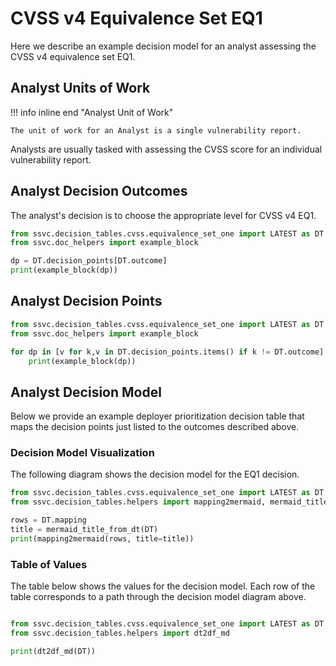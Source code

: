 # CVSS v4 Equivalence Set EQ1

Here we describe an example decision model for an analyst assessing the CVSS v4
equivalence set EQ1.

## Analyst Units of Work

!!! info inline end "Analyst Unit of Work"

    The unit of work for an Analyst is a single vulnerability report.

Analysts are usually tasked with assessing the CVSS score for an individual
vulnerability report.

## Analyst Decision Outcomes

The analyst's decision is to choose the appropriate level for CVSS v4 EQ1.

```python exec="true" idprefix=""
from ssvc.decision_tables.cvss.equivalence_set_one import LATEST as DT
from ssvc.doc_helpers import example_block

dp = DT.decision_points[DT.outcome]
print(example_block(dp))
```

## Analyst Decision Points

```python exec="true" idprefix=""
from ssvc.decision_tables.cvss.equivalence_set_one import LATEST as DT
from ssvc.doc_helpers import example_block

for dp in [v for k,v in DT.decision_points.items() if k != DT.outcome]:
    print(example_block(dp))
```

## Analyst Decision Model

Below we provide an example deployer prioritization decision table that maps the decision points just listed to the outcomes described above.

### Decision Model Visualization

The following diagram shows the decision model for the EQ1 decision.

```python exec="true" idprefix=""
from ssvc.decision_tables.cvss.equivalence_set_one import LATEST as DT
from ssvc.decision_tables.helpers import mapping2mermaid, mermaid_title_from_dt

rows = DT.mapping
title = mermaid_title_from_dt(DT)
print(mapping2mermaid(rows, title=title))
```

### Table of Values

The table below shows the values for the decision model.
Each row of the table corresponds to a path through the decision model diagram above.

```python exec="true" idprefix=""

from ssvc.decision_tables.cvss.equivalence_set_one import LATEST as DT
from ssvc.decision_tables.helpers import dt2df_md

print(dt2df_md(DT))
```
